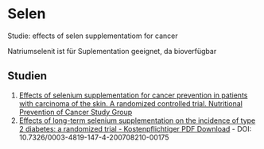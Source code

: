 # Selen

Studie: effects of selen supplementatiom for cancer

Natriumselenit ist für Suplementation geeignet, da bioverfügbar


## Studien

1. [Effects of selenium supplementation for cancer prevention in patients with carcinoma of the skin. A randomized controlled trial. Nutritional Prevention of Cancer Study Group](https://pubmed.ncbi.nlm.nih.gov/8971064/)
2. [Effects of long-term selenium supplementation on the incidence of type 2 diabetes: a randomized trial - Kostenpflichtiger PDF Download](https://pubmed.ncbi.nlm.nih.gov/17620655/) - DOI: 10.7326/0003-4819-147-4-200708210-00175
